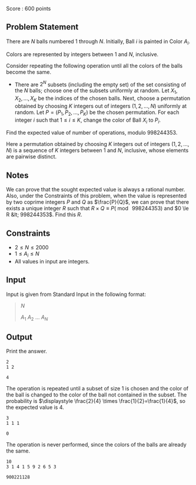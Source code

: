 Score : $600$ points

## Problem Statement

There are $N$ balls numbered $1$ through $N$.  Initially, Ball $i$ is painted in Color $A_i$.

Colors are represented by integers between $1$ and $N$, inclusive.

Consider repeating the following operation until all the colors of the balls become the same.

- There are $2^N$ subsets (including the empty set) of the set consisting of the $N$ balls; choose one of the subsets uniformly at random.  Let $X_1,X_2,...,X_K$ be the indices of the chosen balls.  Next, choose a permutation obtained by choosing $K$ integers out of integers $(1,2,\dots,N)$ uniformly at random.  Let $P=(P_1,P_2,\dots,P_K)$ be the chosen permutation.  For each integer $i$ such that $1 \le i \le K$, change the color of Ball $X_i$ to $P_i$.

Find the expected value of number of operations, modulo $998244353$.

Here a permutation obtained by choosing $K$ integers out of integers $(1,2,\dots,N)$
is a sequence of $K$ integers between $1$ and $N$, inclusive, whose elements are pairwise distinct.

## Notes

We can prove that the sought expected value is always a rational number.  Also, under the Constraints of this problem, when the value is represented by two coprime integers $P$ and $Q$ as $\frac{P}{Q}$, we can prove that there exists a unique integer $R$ such that $R \times Q \equiv P(\bmod\ 998244353)$ and $0 \le R &lt; 998244353$.  Find this $R$.

## Constraints

- $2 \le N \le 2000$
- $1 \le A_i \le N$
- All values in input are integers.

## Input

Input is given from Standard Input in the following format:

> $N$
> 
> $A_1$ $A_2$ $\dots$ $A_N$

## Output

Print the answer.

```input1
2
1 2
```

```output1
4
```

The operation is repeated until a subset of size $1$ is chosen and the color of the ball is changed to the color of the ball not contained in the subset.  The probability is $\displaystyle \frac{2}{4} \times \frac{1}{2}=\frac{1}{4}$, so the expected value is $4$.

```input2
3
1 1 1
```

```output2
0
```

The operation is never performed, since the colors of the balls are already the same.

```input3
10
3 1 4 1 5 9 2 6 5 3
```

```output3
900221128
```